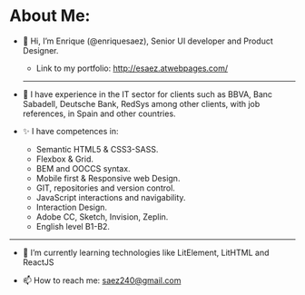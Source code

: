 # About Me:

- 👋 Hi, I’m Enrique (@enriquesaez), Senior UI developer and Product Designer.
  - Link to my portfolio: http://esaez.atwebpages.com/
  
  ---

- 👀 I have experience in the IT sector for clients such as BBVA, Banc Sabadell, Deutsche Bank, RedSys among other clients, with job references, in Spain and other countries. 

- ✨ I have competences in:

  - Semantic HTML5 & CSS3-SASS.
  - Flexbox & Grid.
  - BEM and OOCCS syntax.
  - Mobile first & Responsive web Design.
  - GIT, repositories and version control.
  - JavaScript interactions and navigability.
  - Interaction Design.
  - Adobe CC, Sketch, Invision, Zeplin.
  - English level B1-B2.

---

- 🌱 I’m currently learning technologies like LitElement, LitHTML and ReactJS

- 📫 How to reach me: saez240@gmail.com

